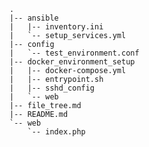     .
    |-- ansible
    |   |-- inventory.ini
    |   `-- setup_services.yml
    |-- config
    |   `-- test_environment.conf
    |-- docker_environment_setup
    |   |-- docker-compose.yml
    |   |-- entrypoint.sh
    |   |-- sshd_config
    |   `-- web
    |-- file_tree.md
    |-- README.md
    `-- web
        `-- index.php
